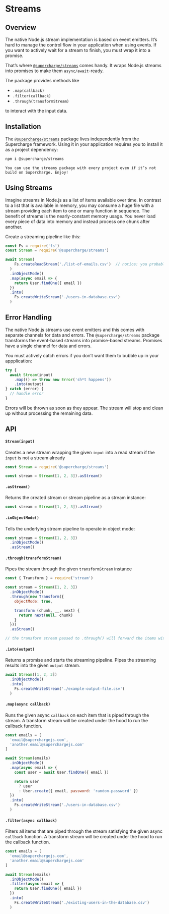 # Streams


## Overview
The native Node.js stream implementation is based on event emitters. It’s hard to manage the control flow in your application when using events. If you want to actively wait for a stream to finish, you must wrap it into a promise.

That’s where [`@supercharge/streams`](https://github.com/superchargejs/streams) comes handy. It wraps Node.js streams into promises to make them `async/await`-ready.

The package provides methods like

- `.map(callback)`
- `.filter(callback)`
- `.through(transformStream)`

to interact with the input data.


## Installation
The [`@supercharge/streams`](https://github.com/superchargejs/streams) package lives independently from the Supercharge framework. Using it in your application requires you to install it as a project dependency:

```bash
npm i @supercharge/streams
```

```success
You can use the streams package with every project even if it’s not build on Supercharge. Enjoy!
```

## Using Streams
Imagine streams in Node.js as a list of items available over time. In contrast to a list that is available in memory, you may consume a huge file with a stream providing each item to one or many function in sequence. The benefit of streams is the nearly-constant memory usage. You never load every piece of data into memory and instead process one chunk after another.

Create a streaming pipeline like this:

```js
const Fs = require('fs')
const Stream = require('@supercharge/streams')

await Stream(
    Fs.createReadStream('./list-of-emails.csv')  // notice: you probably need a CSV parser :)
  )
  .inObjectMode()
  .map(async email => {
    return User.findOne({ email })
  })
  .into(
    Fs.createWriteStream('./users-in-database.csv')
  )
```


## Error Handling
The native Node.js streams use event emitters and this comes with separate channels for data and errors. The `@supercharge/streams` package transforms the event-based streams into promise-based streams. Promises have a single channel for data and errors.

You must actively catch errors if you don’t want them to bubble up in your appplication:

```js
try {
  await Stream(input)
    .map(() => throw new Error('sh*t happens'))
    .into(output)
} catch (error) {
  // handle error
}
```

Errors will be thrown as soon as they appear. The stream will stop and clean up without processing the remaining data.


## API

#### `Stream(input)`
Creates a new stream wrapping the given `input` into a read stream if the `input` is not a stream already

```js
const Stream = require('@supercharge/streams')

const stream = Stream([1, 2, 3]).asStream()
```


#### `.asStream()`
Returns the created stream or stream pipeline as a stream instance:

```js
const stream = Stream([1, 2, 3]).asStream()
```


#### `.inObjectMode()`
Tells the underlying stream pipeline to operate in object mode:

```js
const stream = Stream([1, 2, 3])
  .inObjectMode()
  .asStream()
```


#### `.through(transformStream)`
Pipes the stream through the given `transformStream` instance

```js
const { Transform } = require('stream')

const stream = Stream([1, 2, 3])
  .inObjectMode()
  .through(new Transform({
    objectMode: true,

    transform (chunk, __, next) {
      return next(null, chunk)
    }
  }))
  .asStream()

// the transform stream passed to .through() will forward the items without modifications -> [1, 2, 3]
```


#### `.into(output)`
Returns a promise and starts the streaming pipeline. Pipes the streaming results into the given `output` stream.

```js
await Stream([1, 2, 3])
  .inObjectMode()
  .into(
    Fs.createWriteStream('./example-output-file.csv')
  )
```


#### `.map(async callback)`
Runs the given async `callback` on each item that is piped through the stream. A transform stream will be created under the hood to run the callback function.

```js
const emails = [
  'email@superchargejs.com',
  'another.email@superchargejs.com'
]

await Stream(emails)
  .inObjectMode()
  .map(async email => {
    const user = await User.findOne({ email })

    return user
      ? user
      : User.create({ email, password: 'random-password' })
  })
  .into(
    Fs.createWriteStream('./users-in-database.csv')
  )
```


#### `.filter(async callback)`
Filters all items that are piped through the stream satisfying the given async `callback` function. A transform stream will be created under the hood to run the callback function.

```js
const emails = [
  'email@superchargejs.com',
  'another.email@superchargejs.com'
]

await Stream(emails)
  .inObjectMode()
  .filter(async email => {
    return User.findOne({ email })
  })
  .into(
    Fs.createWriteStream('./existing-users-in-the-database.csv')
  )
```
